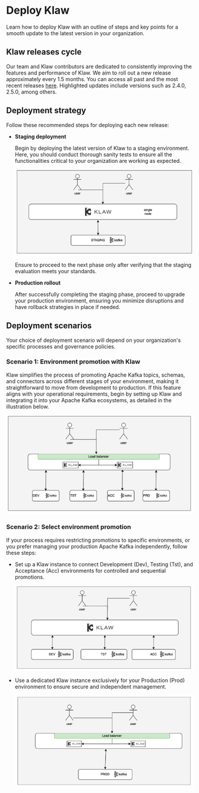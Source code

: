 # Deploy Klaw

Learn how to deploy Klaw with an outline of steps and key points for a smooth update to the latest version in your organization.

## Klaw releases cycle

Our team and Klaw contributors are dedicated to consistently improving the features and performance of Klaw. We aim to roll out a new release approximately every 1.5 months. You can access all past and the most recent releases [here](../category/Releases). Highlighted updates include versions such as 2.4.0, 2.5.0, among others. 


## Deployment strategy

Follow these recommended steps for deploying each new release:

* **Staging deployment**

    Begin by deploying the latest version of Klaw to a staging environment. Here, you should conduct thorough sanity tests to ensure all the functionalities critical to your organization are working as expected.

   ![Screenshot: Staging](../../static/images/deployklaw/staging.png)
   
    Ensure to proceed to the next phase only after verifying that the staging evaluation meets your standards.

* **Production rollout** 
 
    After successfully completing the staging phase, proceed to upgrade your production environment, ensuring you minimize disruptions and have rollback strategies in place if needed.


## Deployment scenarios

Your choice of deployment scenario will depend on your organization's specific processes and governance policies. 

### Scenario 1: Environment promotion with Klaw

Klaw simplifies the process of promoting Apache Kafka topics, schemas, and connectors across different stages of your environment, making it straightforward to move from development to production.  If this feature aligns with your operational requirements, begin by setting up Klaw and integrating it into your Apache Kafka ecosystems, as detailed in the illustration below.

![Screenshot: Staging](../../static/images/deployklaw/dtap.png)

### Scenario 2: Select environment promotion

If your process requires restricting promotions to specific environments, or you prefer managing your production Apache Kafka independently, follow these steps:

* Set up a Klaw instance to connect Development (Dev), Testing (Tst), and Acceptance (Acc) environments for controlled and sequential promotions.

  ![Screenshot: Staging](../../static/images/deployklaw/dta.png)

* Use a dedicated Klaw instance exclusively for your Production (Prod) environment to ensure secure and independent management.

  ![Screenshot: Staging](../../static/images/deployklaw/prd.png)

